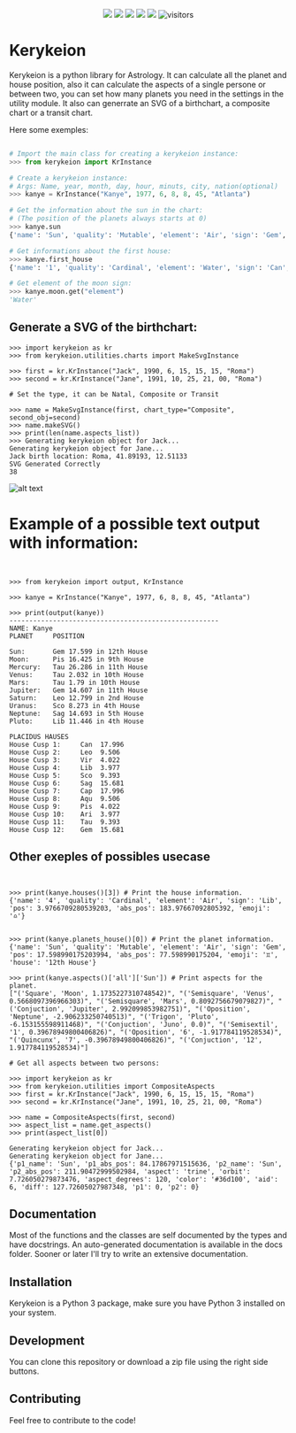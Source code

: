 <p align="center">
    <a href="https://github.com/g-battaglia/kerykeion"><img src="https://img.shields.io/badge/status-updating-brightgreen.svg"></a>
    <a href="https://github.com/python/cpython"><img src="https://img.shields.io/badge/Python-3.9-FF1493.svg"></a>
    <a href="https://github.com/g-battaglia/kerykeion/graphs/contributors"><img src="https://img.shields.io/github/contributors/BEPb/BEPb?color=blue"></a>
    <a href="https://github.com/g-battaglia/kerykeion/stargazers"><img src="https://img.shields.io/github/stars/BEPb/BEPb.svg?logo=github"></a>
    <a href="https://github.com/g-battaglia/kerykeion/network/members"><img src="https://img.shields.io/github/forks/BEPb/BEPb.svg?color=blue&logo=github"></a>
    <img src="https://visitor-badge.laobi.icu/badge?page_id=g-battaglia.kerykeion" alt="visitors"/>   
</p>

# Kerykeion

Kerykeion is a python library for Astrology. 
It can calculate all the planet and house position,
also it can calculate the aspects of a single persone or between two, you can set how many planets you
need in the settings in the utility module.
It also can generrate an SVG of a birthchart, a composite chart or a transit chart.

Here some exemples:

```python

# Import the main class for creating a kerykeion instance:
>>> from kerykeion import KrInstance

# Create a kerykeion instance:
# Args: Name, year, month, day, hour, minuts, city, nation(optional)
>>> kanye = KrInstance("Kanye", 1977, 6, 8, 8, 45, "Atlanta")

# Get the information about the sun in the chart:
# (The position of the planets always starts at 0)
>>> kanye.sun
{'name': 'Sun', 'quality': 'Mutable', 'element': 'Air', 'sign': 'Gem', 'sign_num': 2, 'pos': 17.598992059774275, 'abs_pos': 77.59899205977428, 'emoji': '♊️', 'house': '12th House', 'retrograde': False}

# Get informations about the first house:
>>> kanye.first_house
{'name': '1', 'quality': 'Cardinal', 'element': 'Water', 'sign': 'Can', 'sign_num': 3, 'pos': 17.995779673209114, 'abs_pos': 107.99577967320911, 'emoji': '♋️'}

# Get element of the moon sign:
>>> kanye.moon.get("element")
'Water'

```
## Generate a SVG of the birthchart:

```
>>> import kerykeion as kr
>>> from kerykeion.utilities.charts import MakeSvgInstance

>>> first = kr.KrInstance("Jack", 1990, 6, 15, 15, 15, "Roma")
>>> second = kr.KrInstance("Jane", 1991, 10, 25, 21, 00, "Roma")

# Set the type, it can be Natal, Composite or Transit

>>> name = MakeSvgInstance(first, chart_type="Composite", second_obj=second)
>>> name.makeSVG()
>>> print(len(name.aspects_list))
>>> Generating kerykeion object for Jack...
Generating kerykeion object for Jane...
Jack birth location: Roma, 41.89193, 12.51133
SVG Generated Correctly
38

```

![alt text](http://centuryboy.altervista.org/JackComposite_Chart.svg)

# Example of a possible text output with information:
```


>>> from kerykeion import output, KrInstance

>>> kanye = KrInstance("Kanye", 1977, 6, 8, 8, 45, "Atlanta")

>>> print(output(kanye))
-----------------------------------------------------
NAME: Kanye
PLANET     POSITION

Sun:       Gem 17.599 in 12th House
Moon:      Pis 16.425 in 9th House
Mercury:   Tau 26.286 in 11th House
Venus:     Tau 2.032 in 10th House
Mars:      Tau 1.79 in 10th House
Jupiter:   Gem 14.607 in 11th House
Saturn:    Leo 12.799 in 2nd House
Uranus:    Sco 8.273 in 4th House
Neptune:   Sag 14.693 in 5th House
Pluto:     Lib 11.446 in 4th House

PLACIDUS HAUSES
House Cusp 1:     Can  17.996
House Cusp 2:     Leo  9.506
House Cusp 3:     Vir  4.022
House Cusp 4:     Lib  3.977
House Cusp 5:     Sco  9.393
House Cusp 6:     Sag  15.681
House Cusp 7:     Cap  17.996
House Cusp 8:     Aqu  9.506
House Cusp 9:     Pis  4.022
House Cusp 10:    Ari  3.977
House Cusp 11:    Tau  9.393
House Cusp 12:    Gem  15.681

```

## Other exeples of possibles usecase

```


>>> print(kanye.houses()[3]) # Print the house information.
{'name': '4', 'quality': 'Cardinal', 'element': 'Air', 'sign': 'Lib', 'pos': 3.9766709280539203, 'abs_pos': 183.97667092805392, 'emoji': '♎️'}


>>> print(kanye.planets_house()[0]) # Print the planet information.
{'name': 'Sun', 'quality': 'Mutable', 'element': 'Air', 'sign': 'Gem', 'pos': 17.598990175203994, 'abs_pos': 77.598990175204, 'emoji': '♊️', 'house': '12th House'}

>>> print(kanye.aspects()['all']['Sun']) # Print aspects for the planet.
["('Square', 'Moon', 1.1735227310748542)", "('Semisquare', 'Venus', 0.5668097396966303)", "('Semisquare', 'Mars', 0.8092756679079827)", "('Conjuction', 'Jupiter', 2.992099853982751)", "('Oposition', 'Neptune', -2.906233250740513)", "('Trigon', 'Pluto', -6.153155598911468)", "('Conjuction', 'Juno', 0.0)", "('Semisextil', '1', 0.39678949800406826)", "('Oposition', '6', -1.917784119528534)", "('Quincunx', '7', -0.39678949800406826)", "('Conjuction', '12', 1.917784119528534)"]

# Get all aspects between two persons:

>>> import kerykeion as kr
>>> from kerykeion.utilities import CompositeAspects
>>> first = kr.KrInstance("Jack", 1990, 6, 15, 15, 15, "Roma")
>>> second = kr.KrInstance("Jane", 1991, 10, 25, 21, 00, "Roma")

>>> name = CompositeAspects(first, second)
>>> aspect_list = name.get_aspects()
>>> print(aspect_list[0])

Generating kerykeion object for Jack...
Generating kerykeion object for Jane...
{'p1_name': 'Sun', 'p1_abs_pos': 84.17867971515636, 'p2_name': 'Sun', 'p2_abs_pos': 211.90472999502984, 'aspect': 'trine', 'orbit': 7.726050279873476, 'aspect_degrees': 120, 'color': '#36d100', 'aid': 6, 'diff': 127.72605027987348, 'p1': 0, 'p2': 0}

```



## Documentation

Most of the functions and the classes are self documented by the types and have docstrings.
An auto-generated documentation is available in the docs folder.
Sooner or later I'll try to write an extensive documentation.

## Installation

Kerykeion is a Python 3 package, make sure you have Python 3 installed on your system.

## Development

You can clone this repository or download a zip file using the right side buttons.

## Contributing

Feel free to contribute to the code!
